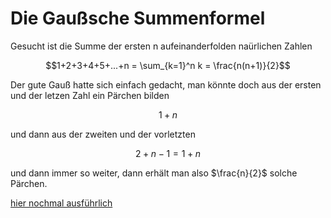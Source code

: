 # Die Gaußsche Summenformel

Gesucht ist die Summe der ersten n aufeinanderfolden naürlichen Zahlen

$$1+2+3+4+5+...+n = \sum_{k=1}^n k = \frac{n(n+1)}{2}$$

Der gute Gauß hatte sich einfach gedacht, man könnte doch aus der ersten und der letzen Zahl
ein Pärchen bilden

$$1+n$$

und dann aus der zweiten und der vorletzten

$$2+n-1=1+n$$

und dann immer so weiter, dann erhält man also $\frac{n}{2}$ solche Pärchen.

[hier nochmal ausführlich](https://studyflix.de/mathematik/gaussche-summenformel-2408)

